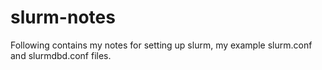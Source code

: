 # slurm-notes

Following contains my notes for setting up slurm, my example slurm.conf and slurmdbd.conf files.









